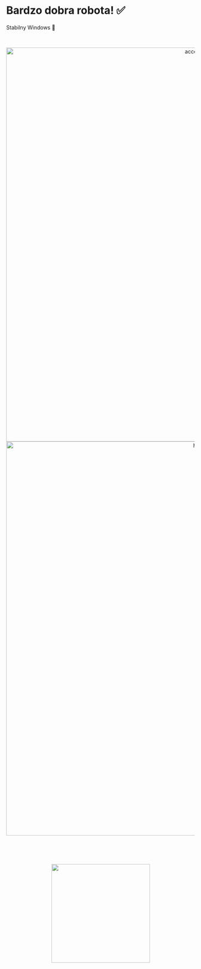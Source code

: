 # Bardzo dobra robota!  ✅

Stabilny Windows  💽

<br>
<p align="center">
  <img src="https://i.wpimg.pl/1280x/filerepo.grupawp.pl/api/v1/display/embed/cdf45887-0724-44e9-84a8-1961e271b390" width="1050" alt="accessibility text">
  <img src="https://neosmart.net/wiki/wp-content/uploads/sites/5/2014/06/0x000000D1.png" width="1050" title="hover text">
</p>
<br>
<p align="center">
</p>
<br>
<p align="center">
  <img src="https://i1.kwejk.pl/k/obrazki/2021/01/kyjIgf0CiabAESUW.jpg" width="263">
</p>
